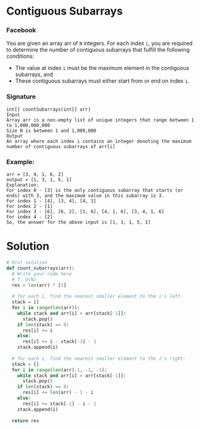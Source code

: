 Contiguous Subarrays
===============================
### Facebook

You are given an array arr of `N` integers. For each index `i`, you are required to determine the number of contiguous subarrays that fulfill the following conditions:

* The value at index `i` must be the maximum element in the contiguous subarrays, and
* These contiguous subarrays must either start from or end on index `i`.

### Signature
```
int[] countSubarrays(int[] arr)
Input
Array arr is a non-empty list of unique integers that range between 1 to 1,000,000,000
Size N is between 1 and 1,000,000
Output
An array where each index i contains an integer denoting the maximum number of contiguous subarrays of arr[i]
```

### Example:
```
arr = [3, 4, 1, 6, 2]
output = [1, 3, 1, 5, 1]
Explanation:
For index 0 - [3] is the only contiguous subarray that starts (or ends) with 3, and the maximum value in this subarray is 3.
For index 1 - [4], [3, 4], [4, 1]
For index 2 - [1]
For index 3 - [6], [6, 2], [1, 6], [4, 1, 6], [3, 4, 1, 6]
For index 4 - [2]
So, the answer for the above input is [1, 3, 1, 5, 1]
```

Solution
========

```python
# O(n) solution
def count_subarrays(arr):
  # Write your code here
  # T: O(N)
  res = len(arr) * [1]
  
  # for each i, find the nearest smaller element to the i's left. 
  stack = []
  for i in range(len(arr)):
    while stack and arr[i] > arr[stack[-1]]:
      stack.pop()
    if len(stack) == 0:
      res[i] += i
    else:
      res[i] += i - stack[-1] - 1
    stack.append(i)
      
  # for each i, find the nearest smaller element to the i's right.
  stack = []
  for i in range(len(arr)-1, -1, -1):
    while stack and arr[i] > arr[stack[-1]]:
      stack.pop()
    if len(stack) == 0:
      res[i] += len(arr) - 1 - i 
    else:
      res[i] += stack[-1] - i - 1
    stack.append(i)
    
  return res

```
